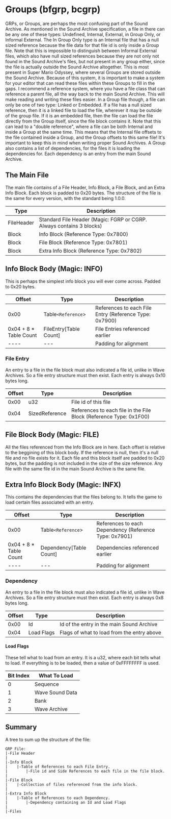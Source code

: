 # Groups (bfgrp, bcgrp)
GRPs, or Groups, are perhaps the most confusing part of the Sound Archive. As mentioned in the Sound Archive specification, a file in there can be any one of these types: Undefined, Internal, External, in Group Only, or Informal External. The In Group Only type is an Internal file that has a null sized reference because the file data for that file id is only inside a Group file. Note that this is impossible to distinguish between Informal External files, which also have null sized references because they are not only not found in the Sound Archive's files, but not present in any group either, since the file is actually outside the Sound Archive altogether. This is most present in Super Mario Odyssey, where several Groups are stored outside the Sound Archive. Because of this system, it is important to make a system for your editor that can read these files within these Groups to fill in the gaps. I recommend a reference system, where you have a file class that can reference a parent file, all the way back to the main Sound Archive. This will make reading and writing these files easier. In a Group file though, a file can only be one of two type: Linked or Embedded. If a file has a null sized reference, then it is a linked file to load the file, wherever it may be outside of the group file. If it is an embedded file, then the file can load the file directly from the Group itself, since the file block contains it. Note that this can lead to a "double reference", where a file can be both Internal and inside a Group at the same time. This means that the Internal file offsets to the file contained inside a Group, and the Group offsets to this same file! It's important to keep this in mind when writing proper Sound Archives. A Group also contains a list of dependencies, for the files it is loading the dependencies for. Each dependency is an entry from the main Sound Archive.

## The Main File
The main file contains of a File Header, Info Block, a File Block, and an Extra Info Block. Each block is padded to 0x20 bytes. The structure of the file is the same for every version, with the standard being 1.0.0.

| **Type** | **Description** |
|----------|-----------------|
|FileHeader|Standard File Header (Magic: FGRP or CGRP. Always contains 3 blocks)|
|Block|Info Block (Reference Type: 0x7800)|
|Block|File Block (Reference Type: 0x7801)|
|Block|Extra Info Block (Reference Type: 0x7802)|

## Info Block Body (Magic: INFO)
This is perhaps the simplest info block you will ever come across. Padded to 0x20 bytes.

| **Offset** | **Type** | **Description** |
|------------|----------|-----------------|
|0x00|Table`<Reference`>|References to each File Entry (Reference Type: 0x7900)|
|0x04 + 8 * Table Count|FileEntry[Table Count]|File Entries referenced earlier|
|----|---|Padding for alignment|

### File Entry
An entry to a file in the file block must also indicated a file id, unlike in Wave Archives. So a file entry structure must then exist. Each entry is always 0x10 bytes long.

| **Offset** | **Type** | **Description** |
|------------|----------|-----------------|
|0x00|u32|File id of this file|
|0x04|SizedReference|References to each file in the File Block (Reference Type: 0x1F00)|

## File Block Body (Magic: FILE)
All the files referenced from the Info Block are in here. Each offset is relative to the beggining of this block body. If the reference is null, then it's a null file and no file exists for it. Each file and this block itself are padded to 0x20 bytes, but the padding is not included in the size of the size reference. Any file with the same file id in the main Sound Archive is the same file.

## Extra Info Block Body (Magic: INFX)
This contains the dependencies that the files belong to. It tells the game to load certain files associated with an entry.

| **Offset** | **Type** | **Description** |
|------------|----------|-----------------|
|0x00|Table`<Reference`>|References to each Dependency (Reference Type: 0x7901)|
|0x04 + 8 * Table Count|Dependency[Table Count]|Dependencies referenced earlier|
|----|---|Padding for alignment|

### Dependency
An entry to a file in the file block must also indicated a file id, unlike in Wave Archives. So a file entry structure must then exist. Each entry is always 0x8 bytes long.

| **Offset** | **Type** | **Description** |
|------------|----------|-----------------|
|0x00|Id|Id of the entry in the main Sound Archive|
|0x04|Load Flags|Flags of what to load from the entry above|

#### Load Flags
These tell what to load from an entry. It is a u32, where each bit tells what to load. If everything is to be loaded, then a value of 0xFFFFFFFF is used.

| **Bit Index** | **What To Load** |
|---------------|------------------|
|0|Sequence|
|1|Wave Sound Data|
|2|Bank|
|3|Wave Archive|

## Summary
A tree to sum up the structure of the file:
```
GRP File:
|-File Header
|
|-Info Block
|    |-Table of References to each File Entry.
|        |-File id and Side References to each file in the file block.
|
|-File Block
|    |-Collection of files referenced from the info block.
|
|-Extra Info Block
|    |-Table of References to each Dependency.
|        |-Dependency containing an Id and Load Flags
|
|-Files
```